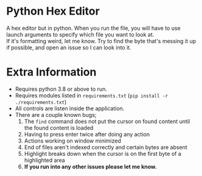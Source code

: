 # Python Hex Editor
A hex editor but in python. When you run the file, you will have to use launch arguments to specify which file you want to look at.\
If it's formatting weird, let me know. Try to find the byte that's messing it up if possible, and open an issue so I can look into it.
# Extra Information
- Requires python 3.8 or above to run.
- Requires modules listed in `requirements.txt` (`pip install -r ./requirements.txt`)
- All controls are listen inside the application.
- There are a couple known bugs;
    1. The `find` command does not put the cursor on found content until the found content is loaded
    1. Having to press enter twice after doing any action
    1. Actions working on window minimized
    1. End of files aren't indexed correctly and certain bytes are absent
    1. Highlight breaks down when the cursor is on the first byte of a highlighted area
    1. **If you run into any other issues please let me know.**
